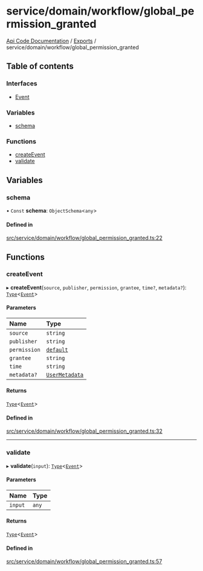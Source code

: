 # service/domain/workflow/global\_permission\_granted
 
[Api Code Documentation](../README.md) / [Exports](../modules.md) / service/domain/workflow/global\_permission\_granted

## Table of contents

### Interfaces

- [Event](../interfaces/service_domain_workflow_global_permission_granted.Event.md)

### Variables

- [schema](service_domain_workflow_global_permission_granted.md#schema)

### Functions

- [createEvent](service_domain_workflow_global_permission_granted.md#createevent)
- [validate](service_domain_workflow_global_permission_granted.md#validate)

## Variables

### schema

• `Const` **schema**: `ObjectSchema`\<`any`\>

#### Defined in

[src/service/domain/workflow/global_permission_granted.ts:22](https://github.com/openkfw/TruBudget/blob/26ade46/api/src/service/domain/workflow/global_permission_granted.ts#L22)

## Functions

### createEvent

▸ **createEvent**(`source`, `publisher`, `permission`, `grantee`, `time?`, `metadata?`): [`Type`](result.md#type)\<[`Event`](../interfaces/service_domain_workflow_global_permission_granted.Event.md)\>

#### Parameters

| Name | Type |
| :------ | :------ |
| `source` | `string` |
| `publisher` | `string` |
| `permission` | [`default`](authz_intents.md#default) |
| `grantee` | `string` |
| `time` | `string` |
| `metadata?` | [`UserMetadata`](service_domain_metadata.md#usermetadata) |

#### Returns

[`Type`](result.md#type)\<[`Event`](../interfaces/service_domain_workflow_global_permission_granted.Event.md)\>

#### Defined in

[src/service/domain/workflow/global_permission_granted.ts:32](https://github.com/openkfw/TruBudget/blob/26ade46/api/src/service/domain/workflow/global_permission_granted.ts#L32)

___

### validate

▸ **validate**(`input`): [`Type`](result.md#type)\<[`Event`](../interfaces/service_domain_workflow_global_permission_granted.Event.md)\>

#### Parameters

| Name | Type |
| :------ | :------ |
| `input` | `any` |

#### Returns

[`Type`](result.md#type)\<[`Event`](../interfaces/service_domain_workflow_global_permission_granted.Event.md)\>

#### Defined in

[src/service/domain/workflow/global_permission_granted.ts:57](https://github.com/openkfw/TruBudget/blob/26ade46/api/src/service/domain/workflow/global_permission_granted.ts#L57)
